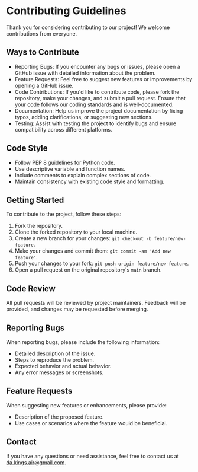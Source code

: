 # Contributing Guidelines

Thank you for considering contributing to our project! We welcome contributions from everyone.

## Ways to Contribute

- Reporting Bugs: If you encounter any bugs or issues, please open a GitHub issue with detailed information about the problem.
- Feature Requests: Feel free to suggest new features or improvements by opening a GitHub issue.
- Code Contributions: If you'd like to contribute code, please fork the repository, make your changes, and submit a pull request. Ensure that your code follows our coding standards and is well-documented.
- Documentation: Help us improve the project documentation by fixing typos, adding clarifications, or suggesting new sections.
- Testing: Assist with testing the project to identify bugs and ensure compatibility across different platforms.

## Code Style

- Follow PEP 8 guidelines for Python code.
- Use descriptive variable and function names.
- Include comments to explain complex sections of code.
- Maintain consistency with existing code style and formatting.

## Getting Started

To contribute to the project, follow these steps:
1. Fork the repository.
2. Clone the forked repository to your local machine.
3. Create a new branch for your changes: `git checkout -b feature/new-feature`.
4. Make your changes and commit them: `git commit -am 'Add new feature'`.
5. Push your changes to your fork: `git push origin feature/new-feature`.
6. Open a pull request on the original repository's `main` branch.

## Code Review

All pull requests will be reviewed by project maintainers. Feedback will be provided, and changes may be requested before merging.

## Reporting Bugs

When reporting bugs, please include the following information:
- Detailed description of the issue.
- Steps to reproduce the problem.
- Expected behavior and actual behavior.
- Any error messages or screenshots.

## Feature Requests

When suggesting new features or enhancements, please provide:
- Description of the proposed feature.
- Use cases or scenarios where the feature would be beneficial.

## Contact

If you have any questions or need assistance, feel free to contact us at [da.kings.air@gmail.com](mailto:da.kings.air@gmail.com).